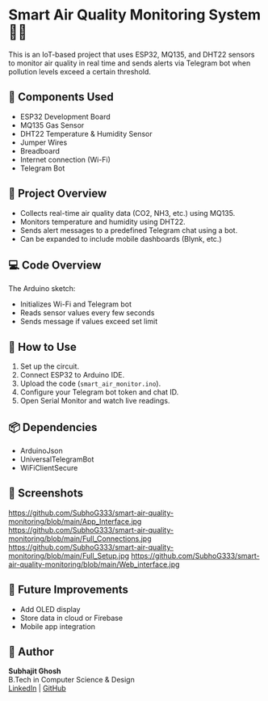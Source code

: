 # Smart Air Quality Monitoring System 🚨🌿

This is an IoT-based project that uses ESP32, MQ135, and DHT22 sensors to monitor air quality in real time and sends alerts via Telegram bot when pollution levels exceed a certain threshold.

## 🔧 Components Used

- ESP32 Development Board
- MQ135 Gas Sensor
- DHT22 Temperature & Humidity Sensor
- Jumper Wires
- Breadboard
- Internet connection (Wi-Fi)
- Telegram Bot

## 🧠 Project Overview

- Collects real-time air quality data (CO2, NH3, etc.) using MQ135.
- Monitors temperature and humidity using DHT22.
- Sends alert messages to a predefined Telegram chat using a bot.
- Can be expanded to include mobile dashboards (Blynk, etc.)


## 💻 Code Overview

The Arduino sketch:
- Initializes Wi-Fi and Telegram bot
- Reads sensor values every few seconds
- Sends message if values exceed set limit

## 🧪 How to Use

1. Set up the circuit.
2. Connect ESP32 to Arduino IDE.
3. Upload the code (`smart_air_monitor.ino`).
4. Configure your Telegram bot token and chat ID.
5. Open Serial Monitor and watch live readings.

## 📦 Dependencies

- ArduinoJson
- UniversalTelegramBot
- WiFiClientSecure

## 📸 Screenshots
https://github.com/SubhoG333/smart-air-quality-monitoring/blob/main/App_Interface.jpg
https://github.com/SubhoG333/smart-air-quality-monitoring/blob/main/Full_Connections.jpg
https://github.com/SubhoG333/smart-air-quality-monitoring/blob/main/Full_Setup.jpg
https://github.com/SubhoG333/smart-air-quality-monitoring/blob/main/Web_interface.jpg

## 🚀 Future Improvements

- Add OLED display
- Store data in cloud or Firebase
- Mobile app integration

## 🤝 Author

**Subhajit Ghosh**  
B.Tech in Computer Science & Design  
[LinkedIn](https://www.linkedin.com/in/subhajitghosh) | [GitHub](https://github.com/subhajitghosh)

